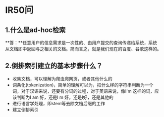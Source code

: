 IR50问
======


1.什么是ad-hoc检索
------------------

**答：**任意用户的信息需求是一次性的、由用户提交的查询传递给系统，系统从文档即中返回与之相关的文档。简而言之，就是我们现在的百度、谷歌这样的。

2.倒排索引建立的基本步骤什么？
----------------------------

* 收集文档，可以理解为爬虫爬网页，或者其他什么的
* 词条化(tokenization)，简单的理解可以为，把什么样的字符串判断为一个词，对于汉语来说，还要有分词的过程，对于英语来说，像I'm 这样的词，应该判断为I am 好，还是I m 好，还是I好，还是其他的
* 进行语言学处理，即stem等去除文档后缀的工作
* 建立倒排索引


